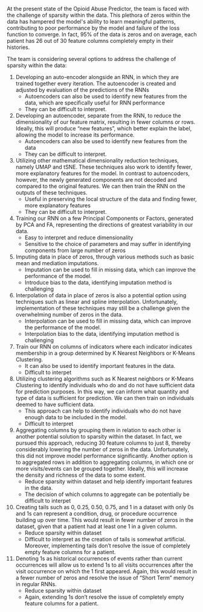 At the present state of the Opioid Abuse Predictor, the team is faced with the challenge of sparsity within the data. 
This plethora of zeros within the data has hampered the model's ability to learn meaningful patterns, contributing to poor performance by the model and failure of the loss function to converge. 
In fact, 95% of the data is zeros and on average, each patient has 26 out of 30 feature columns completely empty in their histories. 

The team is considering several options to address the challenge of sparsity within the data:

1. Developing an auto-encoder alongside an RNN, in which they are trained together every iteration. The autoencoder is created and adjusted by evaluation of the predictions of the RNNs
    * Autoencoders can also be used to identify new features from the data, which are specifically useful for RNN performance
    * They can be difficult to interpret.
2. Developing an autoencoder, separate from the RNN, to reduce the dimensionality of our feature matrix, resulting in fewer columns or rows. Ideally, this will produce “new features”, which better explain the label, allowing the model to increase its performance.
    * Autoencoders can also be used to identify new features from the data
    * They can be difficult to interpret.
3. Utilizing other mathematical dimensionality reduction techniques, namely UMAP and tSNE. These techniques also work to identify fewer, more explanatory features for the model. In contrast to autoencoders, however, the newly generated components are not decoded and compared to the original features. We can then train the RNN on the outputs of these techniques.
    * Useful in preserving the local structure of the data and finding fewer, more explanatory features
    * They can be difficult to interpret.
4. Training our RNN on a few Principal Components or Factors, generated by PCA and FA, representing the directions of greatest variability in our data.
    * Easy to interpret and reduce dimensionality
    * Sensitive to the choice of parameters and may suffer in identifying components from large number of zeros
5. Imputing data in place of zeros, through various methods such as basic mean and mediation imputations. 
    * Imputation can be used to fill in missing data, which can improve the performance of the model.
    * Introduce bias to the data, identifying imputation method is challenging
6. Interpolation of data in place of zeros is also a potential option using techniques such as linear and spline interpolation. Unfortunately, implementation of these techniques may still be a challenge given the overwhelming number of zeros in the data.
    * Interpolation can be used to fill in missing data, which can improve the performance of the model.
    * Interpolation bias to the data, identifying imputation method is challenging
7. Train our RNN on columns of indicators where each indicator indicates membership in a group determined by K Nearest Neighbors or K-Means Clustering. 
    * It can also be used to identify important features in the data.
    * Difficult to interpet
8. Utilizing clustering algorithms such as K Nearest neighbors or K-Means Clustering to identify individuals who do and do not have sufficient data for prediction purposes. In this way, we can inform what quantity and type of data is sufficient for prediction. We can then train on individuals deemed to have sufficient data.
    * This approach can help to identify individuals who do not have enough data to be included in the model.
    * Difficult to interpret
9. Aggregating columns by grouping them in relation to each other is another potential solution to sparsity within the dataset. In fact, we pursued this approach, reducing 30 feature columns to just 8, thereby considerably lowering the number of zeros in the data. Unfortunately, this did not improve model performance significantly. Another option is to aggregated rows in addition to aggregating columns, in which one or more visits/events can be grouped together. Ideally, this will increase the density and richness of the data to some extent.
    * Reduce sparsity within dataset and help identify important features in the data.
    * The decision of which columns to aggregate can be potentially be difficult to interpet
10. Creating tails such as 0, 0.25, 0.50, 0.75, and 1 in a dataset with only 0s and 1s can represent a condition, drug, or procedure occurrence building up over time. This would result in fewer number of zeros in the dataset, given that a patient had at least one 1 in a given column.
    * Reduce sparsity within dataset
    * Difficult to interpret as the creation of tails is somewhat artificial. Moreover, implementing tails don’t resolve the issue of completely empty  feature columns for a patient.
11. Denoting 1s as historical occurrences of events rather than current occurrences will allow us to extend 1s to all visits occurrences after the visit occurrence on which the 1 first appeared. Again, this would result in a fewer number of zeros and resolve the issue of “Short Term” memory in regular RNNs.
    * Reduce sparsity within dataset
    * Again, extending 1s don’t resolve the issue of completely empty feature columns for a patient.
